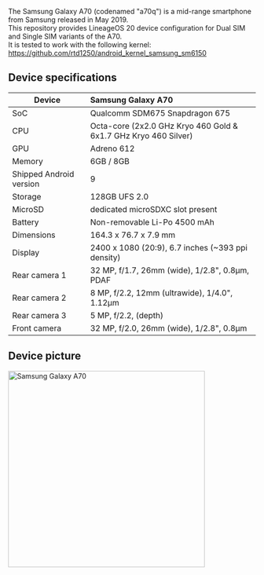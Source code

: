 The Samsung Galaxy A70 (codenamed "a70q") is a mid-range smartphone from Samsung released in May 2019.\
This repository provides LineageOS 20 device configuration for Dual SIM and Single SIM variants of the A70.\
It is tested to work with the following kernel: https://github.com/rtd1250/android_kernel_samsung_sm6150

## Device specifications

| Device                  | Samsung Galaxy A70                                               |
| ----------------------- | :----------------------------------------------------------------|
| SoC                     | Qualcomm SDM675 Snapdragon 675                                   |
| CPU                     | Octa-core (2x2.0 GHz Kryo 460 Gold & 6x1.7 GHz Kryo 460 Silver)  |
| GPU                     | Adreno 612                                                       |
| Memory                  | 6GB / 8GB                                                        |
| Shipped Android version | 9                                                                |
| Storage                 | 128GB UFS 2.0                                                    |
| MicroSD                 | dedicated microSDXC slot present                                 |
| Battery                 | Non-removable Li-Po 4500 mAh                                     |
| Dimensions              | 164.3 x 76.7 x 7.9 mm                                            |
| Display                 | 2400 x 1080 (20:9), 6.7 inches (~393 ppi density)                |
| Rear camera 1           | 32 MP, f/1.7, 26mm (wide), 1/2.8", 0.8µm, PDAF                   |
| Rear camera 2           | 8 MP, f/2.2, 12mm (ultrawide), 1/4.0", 1.12µm                    |
| Rear camera 3           | 5 MP, f/2.2, (depth)                                             |
| Front camera            | 32 MP, f/2.0, 26mm (wide), 1/2.8", 0.8µm                         |

## Device picture

<img src="https://m.media-amazon.com/images/I/81mL1nhwhFL._AC_SL1500_.jpg" alt="Samsung Galaxy A70" width="400"/>
